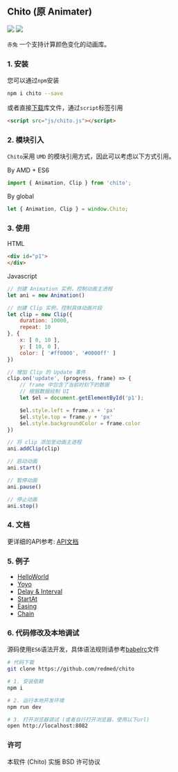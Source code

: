## Chito (原 Animater)

[![](https://img.shields.io/npm/v/chito.svg)](https://www.npmjs.com/package/chito)
[![](https://api.travis-ci.org/redmed/chito.svg?branch=master)](https://www.travis-ci.org/redmed/chito)

`赤兔` 一个支持计算颜色变化的动画库。


### 1. 安装

您可以通过`npm`安装

```sh
npm i chito --save
```

或者直接[下载](./chito.js)库文件，通过`script`标签引用

```html
<script src="js/chito.js"></script>
```

### 2. 模块引入

`Chito`采用 `UMD` 的模块引用方式，因此可以考虑以下方式引用。


By AMD + ES6

```js
import { Animation, Clip } from 'chito';
```

By global

```js
let { Animation, Clip } = window.Chito;
```

### 3. 使用

HTML

```html
<div id="p1">
</div>
```

Javascript

```js
// 创建 Animation 实例，控制动画主进程
let ani = new Animation()

// 创建 Clip 实例，控制具体动画片段
let clip = new Clip({
	duration: 10000,
	repeat: 10
}, {
	x: [ 0, 10 ],
	y: [ 10, 0 ],
	color: [ '#ff0000', '#0000ff' ]
})

// 增加 Clip 的 Update 事件
clip.on('update', (progress, frame) => {
	// frame 中包含了当前时刻下的数据
	// 根据数据绘制 UI
	let $el = document.getElementById('p1');

	$el.style.left = frame.x + 'px'
	$el.style.top = frame.y + 'px'
	$el.style.backgroundColor = frame.color
})

// 将 clip 添加至动画主进程
ani.addClip(clip)

// 启动动画
ani.start()
```

```js
// 暂停动画
ani.pause()
```
```js
// 停止动画
ani.stop()
```

### 4. 文档

更详细的API参考: [API文档](./doc/api.md)

### 5. 例子

* [HelloWorld](https://redmed.github.io/chito/example/01.helloworld.html)
* [Yoyo](https://redmed.github.io/chito/example/02.yoyo.html)
* [Delay & Interval](https://redmed.github.io/chito/example/03.delay_interval.html)
* [StartAt](https://redmed.github.io/chito/example/04.startat.html)
* [Easing](https://redmed.github.io/chito/example/05.easing.html)
* [Chain](https://redmed.github.io/chito/example/06.chain.html)

### 6. 代码修改及本地调试

源码使用`ES6`语法开发，具体语法规则请参考[babelrc](./.babelrc)文件

```sh
# 代码下载
git clone https://github.com/redmed/chito

# 1. 安装依赖
npm i

# 2. 运行本地开发环境
npm run dev

# 3. 打开浏览器调试 (或者自行打开浏览器，使用以下url)
open http://localhost:8082

```

### 许可
本软件 (Chito) 实施 BSD 许可协议
